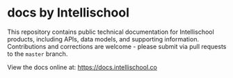 # docs by Intellischool

This repository contains public technical documentation for Intellischool products, including APIs, data models, and supporting information. Contributions and corrections are welcome - please submit via pull requests to the `master` branch.

View the docs online at:
https://docs.intellischool.co
